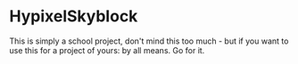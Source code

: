 # HypixelSkyblock
This is simply a school project, don't mind this too much - but if you want to use this for a project of yours: by all means. Go for it.
